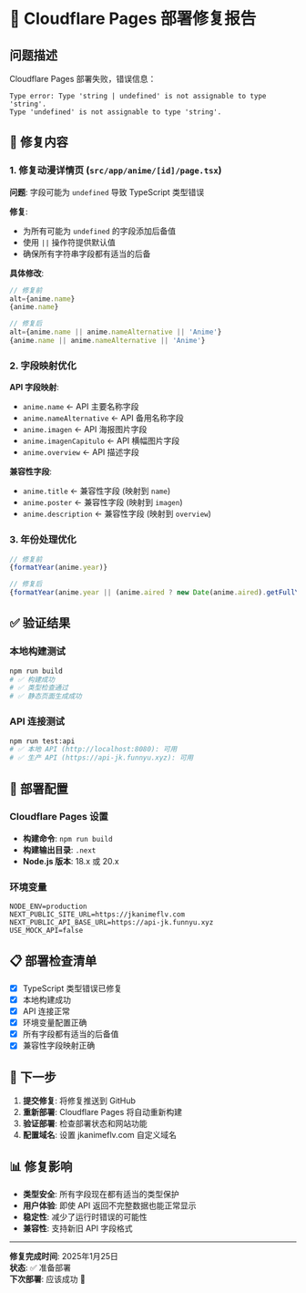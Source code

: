 # 🚀 Cloudflare Pages 部署修复报告

## 问题描述
Cloudflare Pages 部署失败，错误信息：
```
Type error: Type 'string | undefined' is not assignable to type 'string'.
Type 'undefined' is not assignable to type 'string'.
```

## 🔧 修复内容

### 1. 修复动漫详情页 (`src/app/anime/[id]/page.tsx`)

**问题**: 字段可能为 `undefined` 导致 TypeScript 类型错误

**修复**:
- 为所有可能为 `undefined` 的字段添加后备值
- 使用 `||` 操作符提供默认值
- 确保所有字符串字段都有适当的后备

**具体修改**:
```typescript
// 修复前
alt={anime.name}
{anime.name}

// 修复后  
alt={anime.name || anime.nameAlternative || 'Anime'}
{anime.name || anime.nameAlternative || 'Anime'}
```

### 2. 字段映射优化

**API 字段映射**:
- `anime.name` ← API 主要名称字段
- `anime.nameAlternative` ← API 备用名称字段  
- `anime.imagen` ← API 海报图片字段
- `anime.imagenCapitulo` ← API 横幅图片字段
- `anime.overview` ← API 描述字段

**兼容性字段**:
- `anime.title` ← 兼容性字段 (映射到 `name`)
- `anime.poster` ← 兼容性字段 (映射到 `imagen`)
- `anime.description` ← 兼容性字段 (映射到 `overview`)

### 3. 年份处理优化

```typescript
// 修复前
{formatYear(anime.year)}

// 修复后
{formatYear(anime.year || (anime.aired ? new Date(anime.aired).getFullYear() : undefined))}
```

## ✅ 验证结果

### 本地构建测试
```bash
npm run build
# ✅ 构建成功
# ✅ 类型检查通过
# ✅ 静态页面生成成功
```

### API 连接测试
```bash
npm run test:api
# ✅ 本地 API (http://localhost:8080): 可用
# ✅ 生产 API (https://api-jk.funnyu.xyz): 可用
```

## 🚀 部署配置

### Cloudflare Pages 设置
- **构建命令**: `npm run build`
- **构建输出目录**: `.next`
- **Node.js 版本**: 18.x 或 20.x

### 环境变量
```env
NODE_ENV=production
NEXT_PUBLIC_SITE_URL=https://jkanimeflv.com
NEXT_PUBLIC_API_BASE_URL=https://api-jk.funnyu.xyz
USE_MOCK_API=false
```

## 📋 部署检查清单

- [x] TypeScript 类型错误已修复
- [x] 本地构建成功
- [x] API 连接正常
- [x] 环境变量配置正确
- [x] 所有字段都有适当的后备值
- [x] 兼容性字段映射正确

## 🎯 下一步

1. **提交修复**: 将修复推送到 GitHub
2. **重新部署**: Cloudflare Pages 将自动重新构建
3. **验证部署**: 检查部署状态和网站功能
4. **配置域名**: 设置 jkanimeflv.com 自定义域名

## 📊 修复影响

- **类型安全**: 所有字段现在都有适当的类型保护
- **用户体验**: 即使 API 返回不完整数据也能正常显示
- **稳定性**: 减少了运行时错误的可能性
- **兼容性**: 支持新旧 API 字段格式

---

**修复完成时间**: 2025年1月25日  
**状态**: ✅ 准备部署  
**下次部署**: 应该成功 🎉